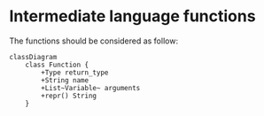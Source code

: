 # Intermediate language functions

The functions should be considered as follow:

```mermaid
classDiagram
    class Function {
        +Type return_type
        +String name
        +List~Variable~ arguments
        +repr() String
    }
```
